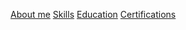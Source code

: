 [About me](/assets/about/about-me.md)
[Skills](/assets/skills/skills.md)
[Education](/assets/about/education.md)
[Certifications](/assets/about/certifications.md)